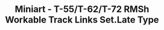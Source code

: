 ---
layout: product
title: "Miniart - T-55/T-62/T-72 RMSh Workable Track Links Set.Late Type"
price: "1500" 
desc: "N/A"
img_path: "/assets/img/MI37052.jpg"
brand: "N/A"
available: false
special_offer: false
new: false
soon: false
cat: "010000"
subcat: "010100"
subsubcat: "0N/A"
sifra: "MI37052"
popular: false
---